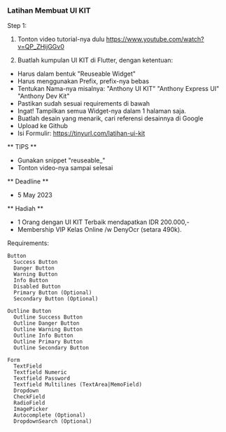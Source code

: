 ### Latihan Membuat UI KIT
Step 1:
1. Tonton video tutorial-nya dulu
https://www.youtube.com/watch?v=QP_ZHijGGv0

2. Buatlah kumpulan UI KIT di Flutter, dengan ketentuan:
- Harus dalam bentuk "Reuseable Widget"
- Harus menggunakan Prefix, prefix-nya bebas
- Tentukan Nama-nya misalnya:
  "Anthony UI KIT"
  "Anthony Express UI"
  "Anthony Dev Kit"
- Pastikan sudah sesuai requirements di bawah
- Ingat! Tampilkan semua Widget-nya dalam 1 halaman saja.
- Buatlah desain yang menarik, cari referensi desainnya di Google
- Upload ke Github
- Isi Formulir:
https://tinyurl.com/latihan-ui-kit

** TIPS **
- Gunakan snippet "reuseable_"
- Tonton video-nya sampai selesai

** Deadline **
- 5 May 2023

** Hadiah **
- 1 Orang dengan UI KIT Terbaik mendapatkan IDR 200.000,-
- Membership VIP Kelas Online /w DenyOcr (setara 490k).

Requirements:
```
Button
  Success Button
  Danger Button
  Warning Button
  Info Button
  Disabled Button
  Primary Button (Optional)
  Secondary Button (Optional)

Outline Button
  Outline Success Button
  Outline Danger Button
  Outline Warning Button
  Outline Info Button
  Outline Primary Button
  Outline Secondary Button

Form
  TextField
  Textfield Numeric
  Textfield Password
  Textfield Multilines (TextArea|MemoField)
  Dropdown
  CheckField
  RadioField
  ImagePicker
  Autocomplete (Optional)
  DropdownSearch (Optional)
```